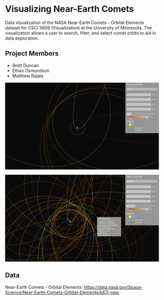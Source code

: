 # Visualizing Near-Earth Comets

Data visualization of the NASA Near-Earth Comets - Orbital Elements dataset for CSCI 5609 (Visualization) at the University of Minnesota. The visualization allows a user to search, filter, and select comet orbits to aid in data exploration.

## Project Members
- Brett Duncan
- Ethan Osmundson
- Matthew Rajala

![Orbits after filtering and zooming in on Earth's orbit.](earth.png)

![One orbit selected with pop-up showing orbital parameters.](green.png)

## Data
Near-Earth Comets - Orbital Elements: https://data.nasa.gov/Space-Science/Near-Earth-Comets-Orbital-Elements/b67r-rgxc